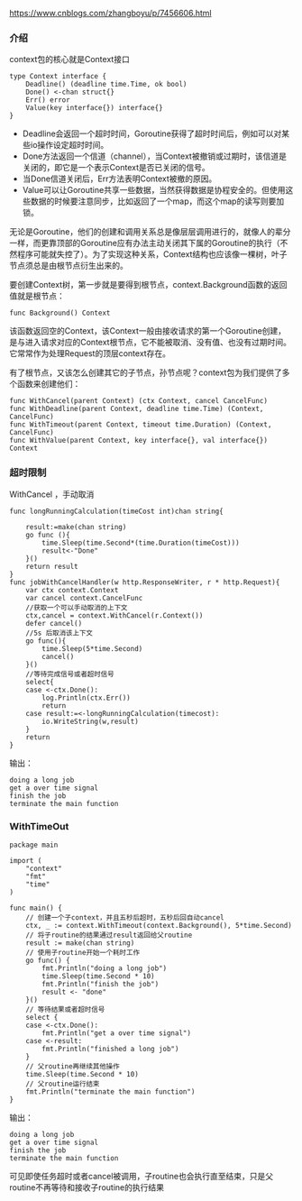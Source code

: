 https://www.cnblogs.com/zhangboyu/p/7456606.html

### 介绍
context包的核心就是Context接口
```
type Context interface {
    Deadline() (deadline time.Time, ok bool)
    Done() <-chan struct{}
    Err() error
    Value(key interface{}) interface{}
}
```
* Deadline会返回一个超时时间，Goroutine获得了超时时间后，例如可以对某些io操作设定超时时间。
* Done方法返回一个信道（channel），当Context被撤销或过期时，该信道是关闭的，即它是一个表示Context是否已关闭的信号。
* 当Done信道关闭后，Err方法表明Context被撤的原因。
* Value可以让Goroutine共享一些数据，当然获得数据是协程安全的。但使用这些数据的时候要注意同步，比如返回了一个map，而这个map的读写则要加锁。


无论是Goroutine，他们的创建和调用关系总是像层层调用进行的，就像人的辈分一样，而更靠顶部的Goroutine应有办法主动关闭其下属的Goroutine的执行（不然程序可能就失控了）。为了实现这种关系，Context结构也应该像一棵树，叶子节点须总是由根节点衍生出来的。

要创建Context树，第一步就是要得到根节点，context.Background函数的返回值就是根节点：
```
func Background() Context
```
该函数返回空的Context，该Context一般由接收请求的第一个Goroutine创建，是与进入请求对应的Context根节点，它不能被取消、没有值、也没有过期时间。它常常作为处理Request的顶层context存在。

有了根节点，又该怎么创建其它的子节点，孙节点呢？context包为我们提供了多个函数来创建他们：
```
func WithCancel(parent Context) (ctx Context, cancel CancelFunc)
func WithDeadline(parent Context, deadline time.Time) (Context, CancelFunc)
func WithTimeout(parent Context, timeout time.Duration) (Context, CancelFunc)
func WithValue(parent Context, key interface{}, val interface{}) Context
```

### 超时限制
WithCancel ，手动取消
```
func longRunningCalculation(timeCost int)chan string{

    result:=make(chan string)
    go func (){
        time.Sleep(time.Second*(time.Duration(timeCost)))
        result<-"Done"
    }()
    return result
}
func jobWithCancelHandler(w http.ResponseWriter, r * http.Request){
    var ctx context.Context
    var cancel context.CancelFunc
    //获取一个可以手动取消的上下文
    ctx,cancel = context.WithCancel(r.Context())
    defer cancel()
    //5s 后取消该上下文
    go func(){
        time.Sleep(5*time.Second)
        cancel()
    }()
    //等待完成信号或者超时信号
    select{
    case <-ctx.Done():
        log.Println(ctx.Err())
        return
    case result:=<-longRunningCalculation(timecost):
        io.WriteString(w,result)
    }
    return
}
```

输出：
```
doing a long job
get a over time signal
finish the job
terminate the main function
```


### WithTimeOut
```
package main

import (
	"context"
	"fmt"
	"time"
)

func main() {
	// 创建一个子context，并且五秒后超时，五秒后回自动cancel
	ctx, _ := context.WithTimeout(context.Background(), 5*time.Second)
	// 将子routine的结果通过result返回给父routine
	result := make(chan string)
	// 使用子routine开始一个耗时工作
	go func() {
		fmt.Println("doing a long job")
		time.Sleep(time.Second * 10)
		fmt.Println("finish the job")
		result <- "done"
	}()
	// 等待结果或者超时信号
	select {
	case <-ctx.Done():
		fmt.Println("get a over time signal")
	case <-result:
		fmt.Println("finished a long job")
	}
	// 父routine再继续其他操作
	time.Sleep(time.Second * 10)
	// 父routine运行结束
	fmt.Println("terminate the main function")
}       
```

输出：
```
doing a long job
get a over time signal
finish the job
terminate the main function
```
可见即使任务超时或者cancel被调用，子routine也会执行直至结束，只是父routine不再等待和接收子routine的执行结果
